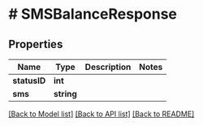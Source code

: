 # # SMSBalanceResponse

## Properties

Name | Type | Description | Notes
------------ | ------------- | ------------- | -------------
**statusID** | **int** |  |
**sms** | **string** |  |

[[Back to Model list]](../../README.md#models) [[Back to API list]](../../README.md#endpoints) [[Back to README]](../../README.md)

